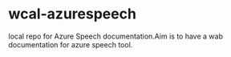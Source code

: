 # wcal-azurespeech
local repo for Azure Speech documentation.Aim is to have a wab documentation for azure speech tool.
